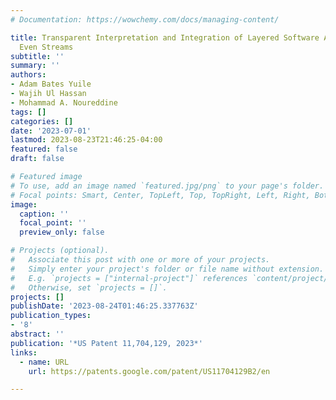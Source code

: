 ```yaml
---
# Documentation: https://wowchemy.com/docs/managing-content/

title: Transparent Interpretation and Integration of Layered Software Architecture
  Even Streams
subtitle: ''
summary: ''
authors:
- Adam Bates Yuile
- Wajih Ul Hassan
- Mohammad A. Noureddine
tags: []
categories: []
date: '2023-07-01'
lastmod: 2023-08-23T21:46:25-04:00
featured: false
draft: false

# Featured image
# To use, add an image named `featured.jpg/png` to your page's folder.
# Focal points: Smart, Center, TopLeft, Top, TopRight, Left, Right, BottomLeft, Bottom, BottomRight.
image:
  caption: ''
  focal_point: ''
  preview_only: false

# Projects (optional).
#   Associate this post with one or more of your projects.
#   Simply enter your project's folder or file name without extension.
#   E.g. `projects = ["internal-project"]` references `content/project/deep-learning/index.md`.
#   Otherwise, set `projects = []`.
projects: []
publishDate: '2023-08-24T01:46:25.337763Z'
publication_types:
- '8'
abstract: ''
publication: '*US Patent 11,704,129, 2023*'
links:
  - name: URL
    url: https://patents.google.com/patent/US11704129B2/en

---
```

